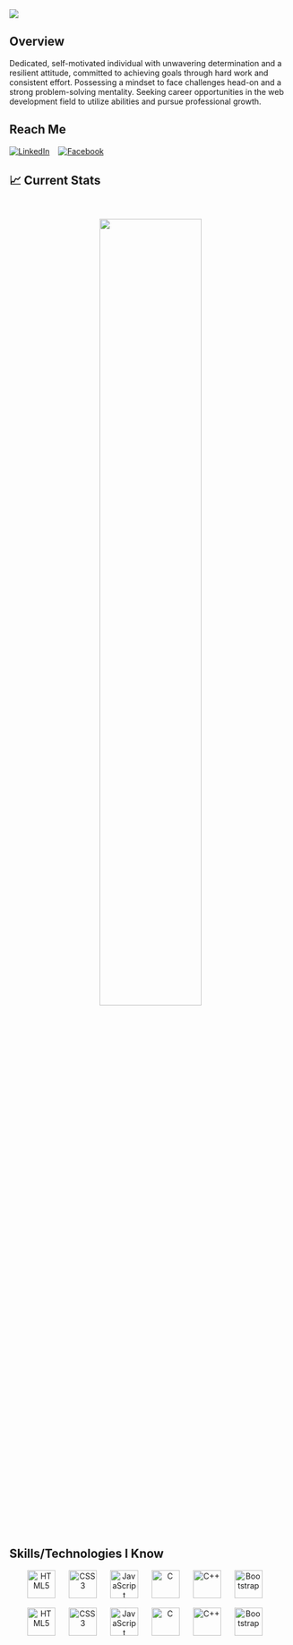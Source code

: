 

<a align="center" href="https://www.linkedin.com/in/shahoriarniloy/">
<img src="https://i.ibb.co/LP7JGD3/Abstract-Slide-1.png" />
</a>


## Overview

Dedicated, self-motivated individual with unwavering determination and a resilient attitude, committed to achieving goals through hard work and consistent effort. Possessing a mindset to face challenges head-on and a strong problem-solving mentality. Seeking career opportunities in the web development field to utilize abilities and pursue professional growth.


## Reach Me

[![LinkedIn](https://img.icons8.com/color/48/000000/linkedin.png)](https://www.linkedin.com/in/shahoriarniloy/)
&nbsp;&nbsp;
[![Facebook](https://img.icons8.com/color/48/000000/facebook.png)](https://www.facebook.com/shahoriarniloy)

## :chart_with_upwards_trend: Current Stats

<br />
<p align="center">
  <img width="60%" src="https://github-readme-streak-stats.herokuapp.com?user=shahoriarniloy&theme=react&hide_border=true&background=0D1117&stroke=0D1117&fire=FF1CF7&sideLabels=00F0FF&currStreakNum=FF1CF7&ring=FF1CF7&currStreakLabel=FF1CF7&sideNums=00F0FF" />
</p>



## Skills/Technologies I Know
<p align="center">
  <img src="https://github.com/shahoriarniloy/shahoriarniloy/blob/main/images/icons/HTML.png" alt="HTML5" title="HTML5" width="50" height="50" style="margin-right: 20px;" />
  <img src="https://github.com/shahoriarniloy/shahoriarniloy/blob/main/images/icons/css.png" alt="CSS3" title="CSS3" width="50" height="50" style="margin-right: 20px;" />
  <img src="https://github.com/shahoriarniloy/shahoriarniloy/blob/main/images/icons/JavaScript.png" alt="JavaScript" title="JavaScript" width="50" height="50" style="margin-right: 20px;" />
  <img src="https://github.com/shahoriarniloy/shahoriarniloy/blob/main/images/icons/c.png" alt="C" title="C" width="50" height="50" style="margin-right: 20px;" />
  <img src="https://github.com/shahoriarniloy/shahoriarniloy/blob/main/images/icons/cpp.png" alt="C++" title="C++" width="50" height="50" style="margin-right: 20px;" />
  <img src="https://github.com/shahoriarniloy/shahoriarniloy/blob/main/images/icons/Bootsrap.png" alt="Bootstrap" title="Bootstrap" width="50" height="50" style="margin-right: 20px;" />
</p>

<p align="center">
   <img src="https://github.com/shahoriarniloy/shahoriarniloy/blob/main/images/icons/Laravel.png" alt="HTML5" title="HTML5" width="50" height="50" style="margin-right: 20px;" />
  <img src="https://github.com/shahoriarniloy/shahoriarniloy/blob/main/images/icons/Firebase.png" alt="CSS3" title="CSS3" width="50" height="50" style="margin-right: 20px;" />
  <img src="https://github.com/shahoriarniloy/shahoriarniloy/blob/main/images/icons/mongo.png" alt="JavaScript" title="JavaScript" width="50" height="50" style="margin-right: 20px;" />
  <img src="https://github.com/shahoriarniloy/shahoriarniloy/blob/main/images/icons/MySql.png" alt="C" title="C" width="50" height="50" style="margin-right: 20px;" />
  <img src="https://github.com/shahoriarniloy/shahoriarniloy/blob/main/images/icons/node.png" alt="C++" title="C++" width="50" height="50" style="margin-right: 20px;" />
  <img src="https://github.com/shahoriarniloy/shahoriarniloy/blob/main/images/icons/express.png" alt="Bootstrap" title="Bootstrap" width="50" height="50" style="margin-right: 20px;" />
</p>

